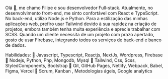 Olá 👋, me chamo Filipe e sou desenvolvedor Full-stack. Atualmente, no desenvolvimento front-end, me sinto confortável com React e TypeScript. No back-end, utilizo Node.js e Python. Para a estilização das minhas aplicações web, prefiro usar Tailwind devido à sua rapidez na criação de projetos, embora também tenha muita experiência e aprecie trabalhar com SCSS. Quando um cliente necessita de um projeto com prazo apertado, gosto de usar Firebase, integrando todos os serviços de back-end e banco de dados.

Habilidades:
🚩 Javascript, Typescript, Reactjs, NextJs, Wordpress, Firebase
🚩 Nodejs, Python, Php, Mongodb, Mysql
🚩 Tailwind, Css, Scss, StyledComponents, Bootstrap
🚩 Git, GitHub Pages, Netlify, Webpack, Babel, Figma, Vercel
🚩 Scrum, Kanban , Metodologias ágeis, Google analytics
